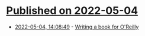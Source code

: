 # [Published on 2022-05-04](index.md)

* [2022-05-04, 14:08:49](https://news.ycombinator.com/item?id=31260643) - [Writing a book for O'Reilly](http://www.thecodepainter.co.uk/blog/20220503/writeabook01.html)
